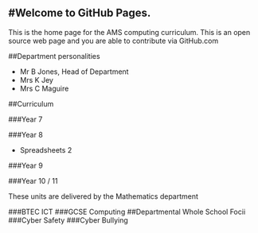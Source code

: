 #Welcome to GitHub Pages.
----
This is the home page for the AMS computing curriculum. This is an open source web page and you are able to contribute via GitHub.com

##Department personalities
- Mr B Jones, Head of Department
- Mrs K Jey
- Mrs C Maguire

##Curriculum

###Year 7

###Year 8

- Spreadsheets 2

###Year 9

###Year 10 / 11

These units are delivered by the Mathematics department

###BTEC ICT
###GCSE Computing
##Departmental Whole School Focii
###Cyber Safety
###Cyber Bullying
